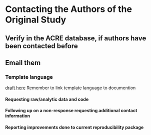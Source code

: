 # Contacting the Authors of the Original Study

## Verify in the ACRE database, if authors have been contacted before

## Email them     

### Template language   
[draft here](https://docs.google.com/document/d/1xJ7pZTQ1VQXVCrs6IUlp7HlBB4oxYha0oOniCG2SWLM/edit?ts=5d251563)
Remember to link template language to documention
#### Requesting raw/analytic data and code  
#### Following up on a non-response requesting additional contact information
#### Reporting improvements done to current reproducibility package
